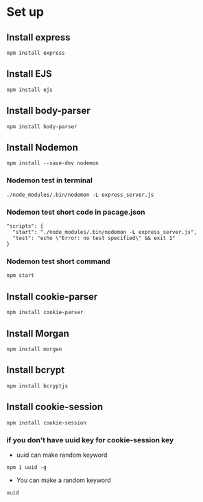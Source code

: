 # Set up

## Install express

```
npm install express
```

## Install EJS

```
npm install ejs
```

## Install body-parser

```
npm install body-parser
```

## Install Nodemon

```
npm install --save-dev nodemon
```

### Nodemon test in terminal

```
./node_modules/.bin/nodemon -L express_server.js
```

### Nodemon test short code in pacage.json

```
"scripts": {
  "start": "./node_modules/.bin/nodemon -L express_server.js",
  "test": "echo \"Error: no test specified\" && exit 1"
}
```

### Nodemon test short command

```
npm start
```

## Install cookie-parser

```
npm install cookie-parser
```

## Install Morgan

```
npm install morgan
```

## Install bcrypt

```
npm install bcryptjs
```

## Install cookie-session

```
npm install cookie-session
```

### if you don't have uuid key for cookie-session key

- uuid can make random keyword

```
npm i uuid -g
```

- You can make a random keyword

```
uuid
```
